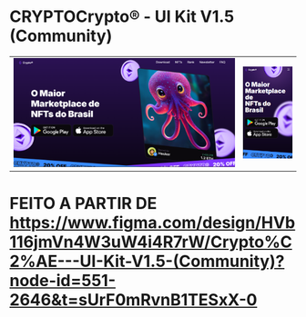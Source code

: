 # CRYPTOCrypto® - UI Kit V1.5 (Community)

<table>
  <tr>
    <td style="width: 80%;">
      <img src="./assets/img/readmeImg.png" alt="Imagem 1" style="width: 100%;">
    </td>
    <td style="width: 20%;">
      <img src="./assets/img/readmeImgmob.png" alt="Imagem 2" style="width: 100%;">
    </td>
  </tr>
</table>

# FEITO A PARTIR DE https://www.figma.com/design/HVb116jmVn4W3uW4i4R7rW/Crypto%C2%AE---UI-Kit-V1.5-(Community)?node-id=551-2646&t=sUrF0mRvnB1TESxX-0
